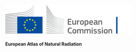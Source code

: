  <img src="_images/EC_logo.png" alt="logo of European Commission" width="400"/>

**European Atlas of Natural Radiation**
